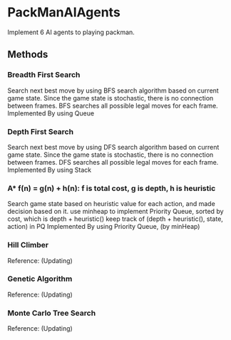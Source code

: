 # PackManAIAgents
Implement 6 AI agents to playing packman.

## Methods

### Breadth First Search
Search next best move by using BFS search algorithm based on current game state.
Since the game state is stochastic, there is no connection between frames. 
BFS searches all possible legal moves for each frame.
Implemented By using Queue

### Depth First Search
Search next best move by using DFS search algorithm based on current game state.
Since the game state is stochastic, there is no connection between frames. 
DFS searches all possible legal moves for each frame.
Implemented By using Stack

### A*  f(n) = g(n) + h(n):  f is total cost, g is depth, h is heuristic
Search game state based on heuristic value for each action, and made decision based on it.
use minheap to implement Priority Queue, sorted by cost, which is depth + heuristic()
keep track of (depth + heuristic(), state, action) in PQ
Implemented By using Priority Queue, (by minHeap)

### Hill Climber 
Reference:
(Updating)

### Genetic Algorithm
Reference:
(Updating)

### Monte Carlo Tree Search
Reference:
(Updating)
